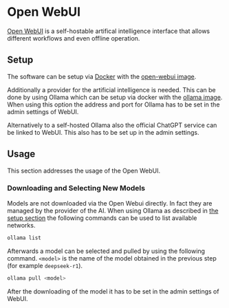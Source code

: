 # Open WebUI

[Open WebUI](https://openwebui.com/) is a self-hostable artifical intelligence interface that
allows different workflows and even offline operation.

## Setup

The software can be setup via [Docker](/wiki/docker.md) with the
[open-webui image](/wiki/docker/open-webui_-_open-webui.md).

Additionally a provider for the artificial intelligence is needed.
This can be done by using Ollama which can be setup via docker with the
[ollama image](/wiki/docker/ollama_-_ollama.md).
When using this option the address and port for Ollama has to be set in the admin settings of
WebUI.

Alternatively to a self-hosted Ollama also the official ChatGPT service can be linked to WebUI.
This also has to be set up in the admin settings.

## Usage

This section addresses the usage of the Open WebUI.

### Downloading and Selecting New Models

Models are not downloaded via the Open Webui directly.
In fact they are managed by the provider of the AI.
When using Ollama as described in [the setup section](#setup) the following commands can be used to
list available networks.

```sh 
ollama list
```

Afterwards a model can be selected and pulled by using the following command. `<model>` is the name
of the model obtained in the previous step (for example `deepseek-r1`).

```sh 
ollama pull <model>
```

After the downloading of the model it has to be set in the admin settings of WebUI.
